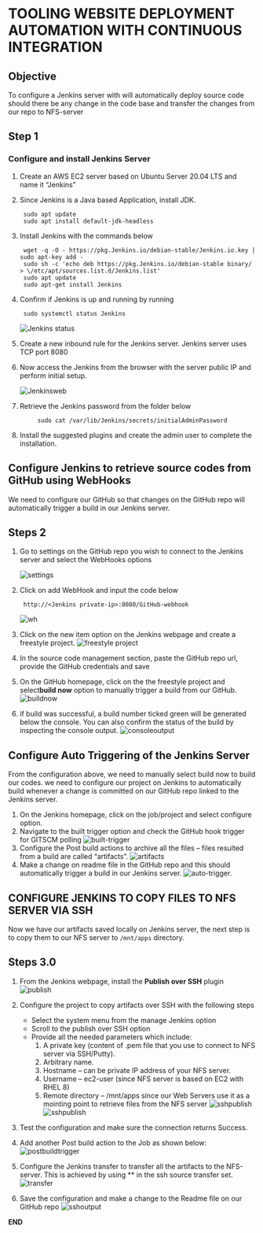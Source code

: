# TOOLING WEBSITE DEPLOYMENT AUTOMATION WITH CONTINUOUS INTEGRATION

## Objective

To configure a Jenkins server with will automatically deploy source code should there be any change in the code base and transfer the changes from our repo to NFS-server

## Step 1

### Configure and install Jenkins Server

1. Create an AWS EC2 server based on Ubuntu Server 20.04 LTS and name it “Jenkins”
2. Since Jenkins is a Java based Application, install JDK.

        sudo apt update
        sudo apt install default-jdk-headless
3. Install Jenkins with the commands below

        wget -q -O - https://pkg.Jenkins.io/debian-stable/Jenkins.io.key | sudo apt-key add -
        sudo sh -c 'echo deb https://pkg.Jenkins.io/debian-stable binary/ > \/etc/apt/sources.list.d/Jenkins.list'
        sudo apt update
        sudo apt-get install Jenkins
4. Confirm if Jenkins is up and running by running

        sudo systemctl status Jenkins

   ![Jenkins status](images/Jenkins%20training.png)
5. Create a new inbound rule for the Jenkins server. Jenkins server uses TCP port 8080
6. Now access the Jenkins from the browser with the server public IP and perform initial setup.

    ![Jenkinsweb](images/Jenking%20web.png)
7. Retrieve the Jenkins password from the folder below

            sudo cat /var/lib/Jenkins/secrets/initialAdminPassword
8. Install the suggested plugins and create the admin user to complete the installation.

## Configure Jenkins to retrieve source codes from GitHub using WebHooks

We need to configure our GitHub so that changes on the GitHub repo will automatically trigger a build in our Jenkins server.

## Steps 2

1. Go to settings on the GitHub repo you wish to connect to the Jenkins server and select the WebHooks options

    ![settings](images/settings.png)
2. Click on add WebHook and input the code below

        http://<Jenkins private-ip>:8080/GitHub-webhook    
    ![wh](images/WebHooks.png)
3. Click on the new item option on the Jenkins webpage and create a freestyle project.
    ![freestyle project](images/freestyle%20name%20Jenkins.png)
4. In the source code management section, paste the GitHub repo url, provide the GitHub credentials and save
5. On the GitHub homepage, click on the the freestyle project and select**build now** option to manually trigger a build from our GitHub.
   ![buildnow](images/buildnow.png)
6. if build was successful, a build number ticked green will be generated below the console. You can also confirm the status of the build by inspecting the console output.
    ![consoleoutput](images/manual-console%20output.png)

## Configure Auto Triggering of the Jenkins Server

From the configuration above, we need to manually select build now to build our codes.
we need to configure our project on Jenkins to automatically build whenever a change is committed on our GitHub repo linked to the Jenkins server.

1. On the Jenkins homepage, click on the job/project and select configure option.
2. Navigate to the built trigger option and check the GitHub hook trigger for GITSCM polling
    ![built-trigger](images/built%20trigger%201.png)
3. Configure the Post build actions  to archive all the files – files resulted from a build are called “artifacts”.
    ![artifacts](images/atifactes1.png)
4. Make a change on readme file in the GitHub repo and this should automatically trigger a build in our Jenkins server.
    ![auto-trigger](images/auto%20console%20output.png).

## CONFIGURE JENKINS TO COPY FILES TO NFS SERVER VIA SSH

Now we have our artifacts saved locally on Jenkins server, the next step is to copy them to our NFS server to `/mnt/apps` directory.

## Steps 3.0

1. From the Jenkins webpage, install the **Publish over SSH** plugin
    ![publish](images/publish%20over%20ssh.png)
2. Configure the project to copy artifacts over SSH with the following steps

    - Select the system menu from the manage Jenkins option
    - Scroll to the publish over SSH option
    - Provide all the needed parameters which include:
       1. A private key (content of .pem file that you use to connect to NFS server via SSH/Putty).
       2. Arbitrary name.
       3. Hostname – can be private IP address of your NFS server.
       4. Username – ec2-user (since NFS server is based on EC2 with RHEL 8)
       5. Remote directory – /mnt/apps since our Web Servers use it as a mointing point to retrieve files from the NFS server
    ![sshpublish](images/publish%20over%20ssh.1.png)
    ![sshpublish](images/publish%20over%20ssh.2.png)
3. Test the configuration and make sure the connection returns Success.
4. Add another Post build action to the Job as shown below:
    ![postbuildtrigger](images/post-build%20trigger%20ssh.png)
5. Configure the Jenkins transfer to transfer all the artifacts to the NFS-server. This is achieved by using ** in the ssh source transfer set.
    ![transfer](images/ssh%20settings.png)
6. Save the configuration and make a change to the Readme file on our GitHub repo
    ![sshoutput](images/sshnfs.png)

**END**
